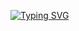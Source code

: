 [![Typing SVG](https://readme-typing-svg.herokuapp.com/?color=1E90FF&size=35&center=true&vCenter=true&width=1000&lines=HELLO,+My+name+is+Larissa+santos;I'm+23+years+old;I'm+from+Brazil;Data+Scientist;Be+Welcome!+:%29)](https://git.io/typing-svg)
